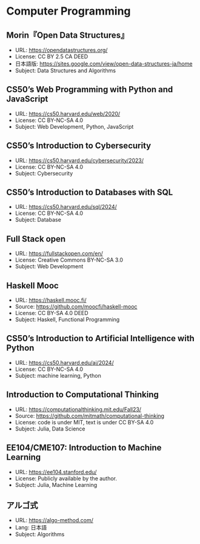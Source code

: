 # Computer Programming

## Morin『Open Data Structures』

* URL: https://opendatastructures.org/
* License: CC BY 2.5 CA DEED
* 日本語版: <https://sites.google.com/view/open-data-structures-ja/home>
* Subject: Data Structures and Algorithms

## CS50’s Web Programming with Python and JavaScript

* URL: <https://cs50.harvard.edu/web/2020/>
* License: CC BY-NC-SA 4.0
* Subject: Web Development, Python, JavaScript

## CS50’s Introduction to Cybersecurity

* URL: <https://cs50.harvard.edu/cybersecurity/2023/>
* License: CC BY-NC-SA 4.0
* Subject: Cybersecurity

## CS50’s Introduction to Databases with SQL

* URL: <https://cs50.harvard.edu/sql/2024/>
* License: CC BY-NC-SA 4.0
* Subject: Database

## Full Stack open

* URL: <https://fullstackopen.com/en/>
* License: Creative Commons BY-NC-SA 3.0
* Subject: Web Development

## Haskell Mooc

* URL: <https://haskell.mooc.fi/>
* Source: <https://github.com/moocfi/haskell-mooc>
* License: CC BY-SA 4.0 DEED
* Subject: Haskell, Functional Programming

## CS50’s Introduction to Artificial Intelligence with Python

* URL: <https://cs50.harvard.edu/ai/2024/>
* License: CC BY-NC-SA 4.0
* Subject: machine learning, Python

## Introduction to Computational Thinking

* URL: <https://computationalthinking.mit.edu/Fall23/>
* Source: <https://github.com/mitmath/computational-thinking>
* License: code is under MIT, text is under CC BY-SA 4.0
* Subject: Julia, Data Science

## EE104/CME107: Introduction to Machine Learning

* URL: <https://ee104.stanford.edu/>
* License: Publicly available by the author.
* Subject: Julia, Machine Learning

## アルゴ式

* URL: <https://algo-method.com/>
* Lang: 日本語
* Subject: Algorithms